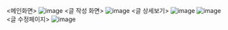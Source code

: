 
<메인화면>
![image](https://github.com/Jung-MinGi/mkblog/assets/118701129/08a1bfbc-2ff3-49ce-a2ae-5824c943b33a)
<글 작성 화면>
![image](https://github.com/Jung-MinGi/mkblog/assets/118701129/31499540-bdc7-42c7-96cb-779d7c4705c6)
<글 상세보기>
![image](https://github.com/Jung-MinGi/mkblog/assets/118701129/a044a355-cff7-4f32-a7c4-ed5925cf629a)
![image](https://github.com/Jung-MinGi/mkblog/assets/118701129/e813f9c1-8908-473d-9f83-ff20e0371486)
<글 수정페이지>
![image](https://github.com/Jung-MinGi/mkblog/assets/118701129/c55077f9-1434-4aa4-8bbc-8f1e2faa1b6c)



